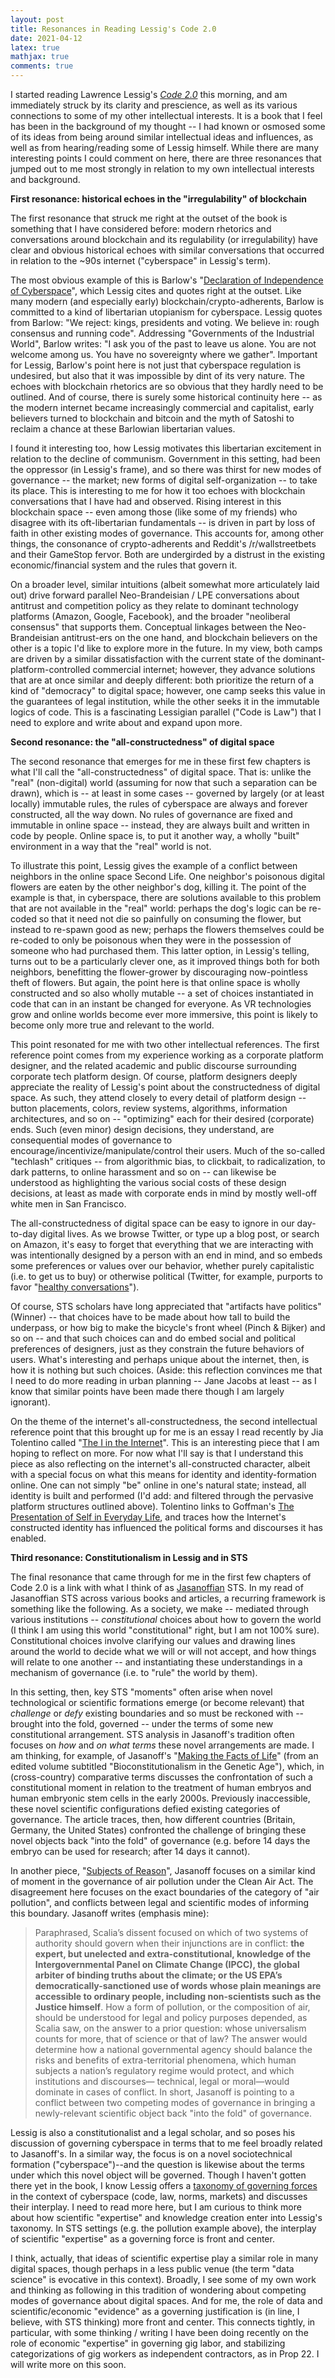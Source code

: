 ```yaml
---
layout: post 
title: Resonances in Reading Lessig's Code 2.0
date: 2021-04-12
latex: true 
mathjax: true
comments: true
---
```


I started reading Lawrence Lessig's [*Code 2.0*](https://en.wikipedia.org/wiki/Code:_Version_2.0) this morning, and am immediately struck by its clarity and prescience, as well as its various connections to some of my other intellectual interests. It is a book that I feel has been in the background of my thought -- I had known or osmosed some of its ideas from being around similar intellectual ideas and influences, as well as from hearing/reading some of Lessig himself. While there are many interesting points I could comment on here, there are three resonances that jumped out to me most strongly in relation to my own intellectual interests and background. 

**First resonance: historical echoes in the "irregulability" of blockchain**

The first resonance that struck me right at the outset of the book is something that I have considered before: modern rhetorics and conversations around blockchain and its regulability (or irregulability) have clear and obvious historical echoes with similar conversations that occurred in relation to the ~90s internet ("cyberspace" in Lessig's term). 

The most obvious example of this is Barlow's "[Declaration of Independence of Cyberspace](https://www.eff.org/cyberspace-independence)", which Lessig cites and quotes right at the outset. Like many modern (and especially early) blockchain/crypto-adherents, Barlow is committed to a kind of libertarian utopianism for cyberspace. Lessig quotes from Barlow: "We reject: kings, presidents and voting. We believe in: rough consensus and running code". Addressing "Governments of the Industrial World", Barlow writes: "I ask you of the past to leave us alone. You are not welcome among us. You have no sovereignty where we gather". Important for Lessig, Barlow's point here is not just that cyberspace regulation is undesired, but also that it was impossible by dint of its very nature. The echoes with blockchain rhetorics are so obvious that they hardly need to be outlined. And of course, there is surely some historical continuity here -- as the modern internet became increasingly commercial and capitalist, early believers turned to blockchain and bitcoin and the myth of Satoshi to reclaim a chance at these Barlowian libertarian values. 

I found it interesting too, how Lessig motivates this libertarian excitement in relation to the decline of communism. Government in this setting, had been the oppressor (in Lessig's frame), and so there was thirst for new modes of governance -- the market; new forms of digital self-organization --  to take its place. This is interesting to me for how it too echoes with blockchain conversations that I have had and observed. Rising interest in this blockchain space -- even among those (like some of my friends) who disagree with its oft-libertarian fundamentals -- is driven in part by loss of faith in other existing modes of governance. This accounts for, among other things, the consonance of crypto-adherents and Reddit's /r/wallstreetbets and their GameStop fervor. Both are undergirded by a distrust in the existing economic/financial system and the rules that govern it. 

On a broader level, similar intuitions (albeit somewhat more articulately laid out) drive forward parallel Neo-Brandeisian / LPE conversations about antitrust and competition policy as they relate to dominant technology platforms (Amazon, Google, Facebook), and the broader "neoliberal consensus" that supports them. Conceptual linkages between the Neo-Brandeisian antitrust-ers on the one hand, and blockchain believers on the other is a topic I'd like to explore more in the future. In my view, both camps are driven by a similar dissatisfaction with the current state of the dominant-platform-controlled commercial internet; however, they advance solutions that are at once similar and deeply different: both prioritize the return of a kind of "democracy" to digital space; however, one camp seeks this value in the guarantees of legal institution, while the other seeks it in the immutable logics of code. This is a fascinating Lessigian parallel ("Code is Law") that I need to explore and write about and expand upon more. 

**Second resonance: the "all-constructedness" of digital space**

The second resonance that emerges for me in these first few chapters is what I'll call the "all-constructedness" of digital space. That is: unlike the "real" (non-digital) world (assuming for now that such a separation can be drawn), which is -- at least in some cases -- governed by largely (or at least locally) immutable rules, the rules of cyberspace are always and forever constructed, all the way down. No rules of governance are fixed and immutable in online space -- instead, they are always built and written in code by people. Online space is, to put it another way, a wholly "built" environment in a way that the "real" world is not. 

To illustrate this point, Lessig gives the example of a conflict between neighbors in the online space Second Life. One neighbor's poisonous digital flowers are eaten by the other neighbor's dog, killing it. The point of the example is that, in cyberspace, there are solutions available to this problem that are not available in the "real" world: perhaps the dog's logic can be re-coded so that it need not die so painfully on consuming the flower, but instead to re-spawn good as new; perhaps the flowers themselves could be re-coded to only be poisonous when they were in the possession of someone who had purchased them. This latter option, in Lessig's telling, turns out to be a particularly clever one, as it improved things both for both neighbors, benefitting the flower-grower by discouraging now-pointless theft of flowers. But again, the point here is that online space is wholly constructed and so also wholly mutable -- a set of choices instantiated in code that can in an instant be changed for everyone. As VR technologies grow and online worlds become ever more immersive, this point is likely to become only more true and relevant to the world. 

This point resonated for me with two other intellectual references. The first reference point comes from my experience working as a corporate platform designer, and the related academic and public discourse surrounding corporate tech platform design. Of course, platform designers deeply appreciate the reality of Lessig's point about the constructedness of digital space. As such, they attend closely to every detail of platform design -- button placements, colors, review systems, algorithms, information architectures, and so on -- "optimizing" each for their desired (corporate) ends. Such (even minor) design decisions, they understand, are consequential modes of governance to encourage/incentivize/manipulate/control their users. Much of the so-called "techlash" critiques -- from algorithmic bias, to clickbait, to radicalization, to dark patterns, to online harassment and so on -- can likewise be understood as highlighting the various social costs of these design decisions, at least as made with corporate ends in mind by mostly well-off white men in San Francisco. 

The all-constructedness of digital space can be easy to ignore in our day-to-day digital lives. As we browse Twitter, or type up a blog post, or search on Amazon, it's easy to forget that everything that we are interacting with was intentionally designed by a person with an end in mind, and so embeds some preferences or values over our behavior, whether purely capitalistic (i.e. to get us to buy) or otherwise political (Twitter, for example, purports to favor "[healthy conversations](https://web.archive.org/web/20210413015520/https://about.twitter.com/en/our-priorities/healthy-conversations)"). 

Of course, STS scholars have long appreciated that "artifacts have politics" (Winner) -- that choices have to be made about how tall to build the underpass, or how big to make the bicycle's front wheel (Pinch & Bijker) and so on -- and that such choices can and do embed social and political preferences of designers, just as they constrain the future behaviors of users. What's interesting and perhaps unique about the internet, then, is how it is nothing but such choices. (Aside: this reflection convinces me that I need to do more reading in urban planning -- Jane Jacobs at least -- as I know that similar points have been made there though I am largely ignorant).  

On the theme of the internet's all-constructedness, the second intellectual reference point that this brought up for me is an essay I read recently by Jia Tolentino called "[The I in the Internet](https://lab.cccb.org/en/the-i-in-the-internet/)". This is an interesting piece that I am hoping to reflect on more. For now what I'll say is that I understand this piece as also reflecting on the internet's all-constructed character, albeit with a special focus on what this means for identity and identity-formation online. One can not simply "be" online in one's natural state; instead, all identity is built and performed (I'd add: and filtered through the pervasive platform structures outlined above). Tolentino links to Goffman's [The Presentation of Self in Everyday Life](https://en.wikipedia.org/wiki/The_Presentation_of_Self_in_Everyday_Life), and traces how the Internet's constructed identity has influenced the political forms and discourses it has enabled. 

**Third resonance: Constitutionalism in Lessig and in STS**

The final resonance that came through for me in the first few chapters of Code 2.0 is a link with what I think of as [Jasanoffian](https://en.wikipedia.org/wiki/Sheila_Jasanoff) STS. In my read of Jasanoffian STS across various books and articles, a recurring framework is something like the following. As a society, we make -- mediated through various institutions --  *constitutional* choices about how to govern the world (I think I am using this world "constitutional" right, but I am not 100% sure). Constitutional choices involve clarifying our values and drawing lines around the world to decide what we will or will not accept, and how things will relate to one another -- and instantiating these understandings in a mechanism of governance (i.e. to "rule" the world by them). 

In this setting, then, key STS "moments" often arise when novel technological or scientific formations emerge (or become relevant) that *challenge* or *defy* existing boundaries and so must be reckoned with -- brought into the fold, governed -- under the terms of some new constitutional arrangement. STS analysis in Jasanoff's tradition often focuses on *how* and *on what terms* these novel arrangements are made. I am thinking, for example, of Jasanoff's "[Making the Facts of Life](https://academic.oup.com/mit-press-scholarship-online/book/14516/chapter-abstract/168581522?redirectedFrom=fulltext)" (from an edited volume subtitled "Bioconstitutionalism in the Genetic Age"), which, in (cross-country) comparative terms discusses the confrontation of such a constitutional moment in relation to the treatment of human embryos and human embryonic stem cells in the early 2000s. Previously inaccessible, these novel scientific configurations defied existing categories of governance. The article traces, then, how different countries (Britain, Germany, the United States) confronted the challenge of bringing these novel objects back "into the fold" of governance (e.g. before 14 days the embryo can be used for research; after 14 days it cannot). 

In another piece, "[Subjects of Reason](https://academic.oup.com/lril/article-abstract/4/3/361/2903840?redirectedFrom=fulltext)", Jasanoff focuses on a similar kind of moment in the governance of air pollution under the Clean Air Act. The disagreement here focuses on the exact boundaries of the category of "air pollution", and conflicts between legal and scientific modes of informing this boundary. Jasanoff writes (emphasis mine): 

> Paraphrased, Scalia’s dissent focused on which of two systems of authority should govern when their injunctions are in conflict: **the expert, but unelected and extra-constitutional, knowledge of the Intergovernmental Panel on Climate Change (IPCC), the global arbiter of binding truths about the climate; or the US EPA’s democratically-sanctioned use of words whose plain meanings are accessible to ordinary people, including non-scientists such as the Justice himself**. How a form of pollution, or the composition of air, should be understood for legal and policy purposes depended, as Scalia saw, on the answer to a prior question: whose universalism counts for more, that of science or that of law? The answer would determine how a national governmental agency should balance the risks and benefits of extra-territorial phenomena, which human subjects a nation’s regulatory regime would protect, and which institutions and discourses— technical, legal or moral—would dominate in cases of conflict.
In short, Jasanoff is pointing to a conflict between two competing modes of governance in bringing a newly-relevant scientific object back "into the fold" of governance. 

Lessig is also a constitutionalist and a legal scholar, and so poses his discussion of governing cyberspace in terms that to me feel broadly related to Jasanoff's. In a similar way, the focus is on a novel sociotechnical formation ("cyberspace")--and the question is likewise about the terms under which this novel object will be governed. Though I haven't gotten there yet in the book, I know Lessig offers a [taxonomy of governing forces](https://en.wikipedia.org/wiki/Pathetic_dot_theory) in the context of cyberspace (code, law, norms, markets) and discusses their interplay. I need to read more here, but I am curious to think more about how scientific "expertise" and knowledge creation enter into Lessig's taxonomy. In STS settings (e.g. the pollution example above), the interplay of scientific "expertise" as a governing force is front and center. 

I think, actually, that ideas of scientific expertise play a similar role in many digital spaces, though perhaps in a less public venue (the term "data science" is evocative in this context). Broadly, I see some of my own work and thinking as following in this tradition of wondering about competing modes of governance about digital spaces. And for me, the role of data and scientific/economic "evidence" as a governing justification is (in line, I believe, with STS thinking) more front and center. This connects tightly, in particular, with some thinking / writing I have been doing recently on the role of economic "expertise" in governing gig labor, and stabilizing categorizations of gig workers as independent contractors, as in Prop 22. I will write more on this soon.

